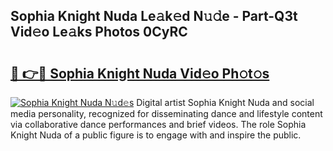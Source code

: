 ## Sophia Knight Nuda Le𝚊k𝚎d N𝚞𝚍e - Part-Q3t Vid𝚎o Le𝚊ks Photos 0CyRC

# <h2><a href="http://fbg4q1.evod.top/?m=Sophia+Knight+Nuda">🔗 👉🔴 Sophia Knight Nuda Vid𝚎o Ph𝚘t𝚘s</a></h2>

[![Sophia Knight Nuda N𝚞d𝚎s](https://i.imgur.com/8V9OHl7.gif)](http://fbg4q1.evod.top/?m=Sophia+Knight+Nuda)
Digital artist Sophia Knight Nuda and social media personality, recognized for disseminating dance and lifestyle content via collaborative dance performances and brief videos. The role Sophia Knight Nuda of a public figure is to engage with and inspire the public. 
